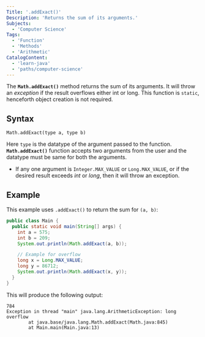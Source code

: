 ```yaml
---
Title: '.addExact()'
Description: 'Returns the sum of its arguments.'
Subjects:
  - 'Computer Science'
Tags:
  - 'Function'
  - 'Methods'
  - 'Arithmetic'
CatalogContent:
  - 'learn-java'
  - 'paths/computer-science'
---
```


The **`Math.addExact()`** method returns the sum of its arguments. It will throw an *exception* if the result overflows either int or long. This function is `static`, henceforth object creation is not required.

## Syntax

```pseudo
Math.addExact(type a, type b)
```
Here `type` is the datatype of the argument passed to the function. **`Math.addExact()`** function accepts two arguments from the user and the datatype must be same for both the arguments. 

+ If any one argument is `Integer.MAX_VALUE` or `Long.MAX_VALUE`, or if the desired result exceeds _int_ or _long_, then it will throw an exception. 

## Example

This example uses `.addExact()` to return the sum for `(a, b)`:

```java
public class Main {
  public static void main(String[] args) {
    int a = 575;
    int b = 209;
    System.out.println(Math.addExact(a, b));

    // Example for overflow
    long x = Long.MAX_VALUE;
    long y = 86712;
    System.out.println(Math.addExact(x, y));
  }
}
```

This will produce the following output:

```shell
784
Exception in thread "main" java.lang.ArithmeticException: long overflow
        at java.base/java.lang.Math.addExact(Math.java:845)
        at Main.main(Main.java:13)
``` 